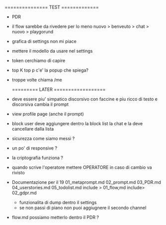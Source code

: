 =============== TEST =============
- PDR

- il flow sarebbe da rivedere per lo meno nuovo > benveuto > chat > nuovo > playgorund

- grafica di settings non mi piace
- mettere il modello da usare nel settings
- token cerchiamo di capire
- top K top p c'e' la popup che spiega?
- troppe volte chiama /me
 

  ========= LATER ==================

- deve essere piu' simpatico discorsivo con faccine e piu ricco di testo e discorsiva cambia il prompt
- view profile page (anche il prompt)

- block user deve aggiungere dentro la block list la chat e la deve cancellare dalla lista

- sicurezza come siamo messi ?
- un po' di responsive ?
- la criptografia funziona ?
- quando scrive l'operatore mettere OPERATORE in caso di cambio va rivisto

- Documentazione per il 19
  01_metaprompt.md
  02_prompt.md
  03_PDR.md
  04_userstories.md
  05_todolist.md
  include > 01_flow,md
  include> 02_gdpr.md

  - funzionalita di dump dentro il settings
  - se non passi di piano non puoi aggiugnere il secondo channel

- flow.md possiamo metterlo dentro il PDR ?
